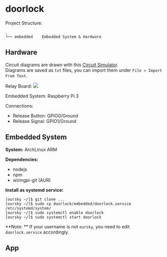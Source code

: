# doorlock

Project Structure:
```
.
└── embedded    Embedded System & Hardware
```

## Hardware

Circuit diagrams are drawn with this [Circuit Simulator](http://www.falstad.com/circuit/).<br/>
Diagrams are saved as `txt` files, you can import them under `File > Import From Text`.

Relay Board:
![](https://github.com/oursky/doorlock/raw/master/embedded/circuit.png)

Embedded System: Raspberry Pi 3

Connections:
* Release Button: GPIO0/Ground
* Release Signal: GPIO1/Ground

## Embedded System
**System:** ArchLinux ARM

**Dependencies:**
* nodejs
* npm
* wiringpi-git (AUR)

**Install as systemd service:**
```
[oursky ~/]$ git clone ...
[oursky ~/]$ sudo cp doorlock/embedded/doorlock.service /etc/systemd/system/
[oursky ~/]$ sudo systemctl enable doorlock
[oursky ~/]$ sudo systemctl start doorlock
```
**Note: ** If your username is not `oursky`, you need to edit `doorlock.service` accordingly.

## App
